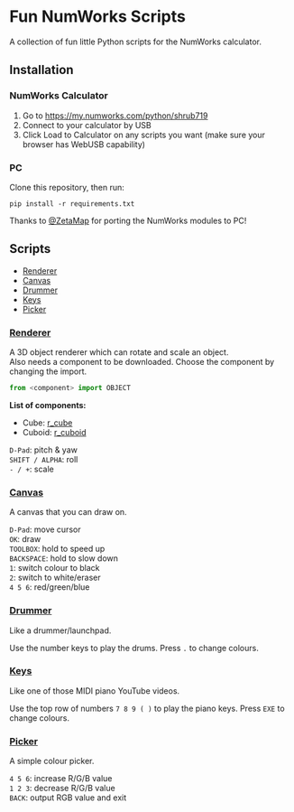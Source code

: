 # Fun NumWorks Scripts
A collection of fun little Python scripts for the NumWorks calculator.  


## Installation

### NumWorks Calculator

1. Go to https://my.numworks.com/python/shrub719
1. Connect to your calculator by USB 
2. Click Load to Calculator on any scripts you want (make sure your browser has WebUSB capability)

### PC
Clone this repository, then run:
```
pip install -r requirements.txt 
```
Thanks to [@ZetaMap](https://github.com/ZetaMap) for porting the NumWorks modules to PC!


## Scripts

- [Renderer](#renderer)
- [Canvas](#canvas)
- [Drummer](#drummer)
- [Keys](#keys)
- [Picker](#picker)

### [Renderer](src/renderer/renderer.py)
A 3D object renderer which can rotate and scale an object.  
Also needs a component to be downloaded. Choose the component by changing the import.
```python
from <component> import OBJECT
```

**List of components:**
- Cube: [r_cube](src/renderer/r_cube.py)
- Cuboid: [r_cuboid](src/renderer/r_cuboid.py)

`D-Pad`: pitch & yaw  
`SHIFT / ALPHA`: roll  
`- / +`: scale

### [Canvas](src/canvas.py)
A canvas that you can draw on.

`D-Pad`: move cursor  
`OK`: draw  
`TOOLBOX`: hold to speed up  
`BACKSPACE`: hold to slow down  
`1`: switch colour to black  
`2`: switch to white/eraser  
`4 5 6`: red/green/blue

### [Drummer](src/drummer.py)
Like a drummer/launchpad.

Use the number keys to play the drums. Press `.` to change colours.

### [Keys](src/keys.py)
Like one of those MIDI piano YouTube videos.

Use the top row of numbers `7 8 9 ( )` to play the piano keys. Press `EXE` to change colours.

### [Picker](src/picker.py)
A simple colour picker.

`4 5 6`: increase R/G/B value  
`1 2 3`: decrease R/G/B value  
`BACK`: output RGB value and exit

